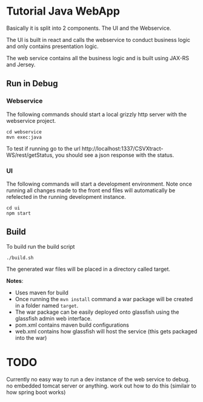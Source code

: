 # Tutorial Java WebApp

Basically it is split into 2 components. The UI and the Webservice.

The UI is built in react and calls the webservice to conduct business logic and only contains presentation logic.

The web service contains all the business logic and is built using JAX-RS and Jersey.


## Run in Debug

### Webservice
The following commands should start a local grizzly http server with the webservice project. 
```
cd webservice
mvn exec:java
```
To test if running go to the url http://localhost:1337/CSVXtract-WS/rest/getStatus, you should see a json response with the status.

### UI
The following commands will start a development environment. Note once running all changes made to the front end files will automatically be refelected in the running development instance.
```
cd ui
npm start
````

## Build

To build run the build script
```
./build.sh
```

The generated war files will be placed in a directory called target.

**Notes**:
- Uses maven for build
- Once running the ```mvn install``` command a war package will be created in a folder named ```target```.
- The war package can be easily deployed onto glassfish using the glassfish admin web interface.
- pom.xml contains maven build configurations
- web.xml contains how glassfish will host the service (this gets packaged into the war)

# TODO 

Currently no easy way to run a dev instance of the web service to debug. no embedded tomcat server or anything. work out how to do this (similair to how spring boot works)